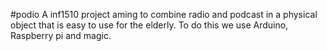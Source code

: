 #podio
A inf1510 project aming to combine radio and podcast in a physical object that is easy to use for the elderly.
To do this we use Arduino, Raspberry pi and magic.
